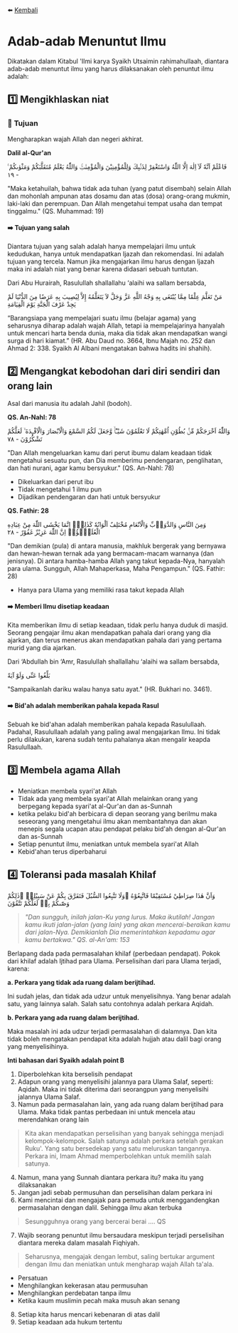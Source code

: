 ⬅️ [Kembali](/)

# **Adab-adab Menuntut Ilmu**
Dikatakan dalam Kitabul 'Ilmi karya Syaikh Utsaimin rahimahullaah, diantara adab-adab menuntut ilmu yang harus dilaksanakan oleh penuntut ilmu adalah:

## 1️⃣ **Mengikhlaskan niat**

### 🔴 **Tujuan**
Mengharapkan wajah Allah dan negeri akhirat.

**Dalil al-Qur'an**

فَاعْلَمْ اَنَّهٗ لَآ اِلٰهَ اِلَّا اللّٰهُ وَاسْتَغْفِرْ لِذَنْۢبِكَ وَلِلْمُؤْمِنِيْنَ وَالْمُؤْمِنٰتِۚ وَاللّٰهُ يَعْلَمُ مُتَقَلَّبَكُمْ وَمَثْوٰىكُمْ ࣖ - ١٩

"Maka ketahuilah, bahwa tidak ada tuhan (yang patut disembah) selain Allah dan mohonlah ampunan atas dosamu dan atas (dosa) orang-orang mukmin, laki-laki dan perempuan. Dan Allah mengetahui tempat usaha dan tempat tinggalmu." (QS. Muhammad: 19)

#### ➡️ **Tujuan yang salah**
Diantara tujuan yang salah adalah hanya mempelajari ilmu untuk kedudukan, hanya untuk mendapatkan Ijazah dan rekomendasi. Ini adalah tujuan yang tercela. Namun jika mengajarkan ilmu harus dengan Ijazah maka ini adalah niat yang benar karena didasari sebuah tuntutan.

Dari Abu Hurairah, Rasulullah shallallahu ‘alaihi wa sallam bersabda,

مَنْ تَعَلَّمَ عِلْمًا مِمَّا يُبْتَغَى بِهِ وَجْهُ اللَّهِ عَزَّ وَجَلَّ لاَ يَتَعَلَّمُهُ إِلاَّ لِيُصِيبَ بِهِ عَرَضًا مِنَ الدُّنْيَا لَمْ يَجِدْ عَرْفَ الْجَنَّةِ يَوْمَ الْقِيَامَةِ

“Barangsiapa yang mempelajari suatu ilmu (belajar agama) yang seharusnya diharap adalah wajah Allah, tetapi ia mempelajarinya hanyalah untuk mencari harta benda dunia, maka dia tidak akan mendapatkan wangi surga di hari kiamat.” (HR. Abu Daud no. 3664, Ibnu Majah no. 252 dan Ahmad 2: 338. Syaikh Al Albani mengatakan bahwa hadits ini shahih).

## 2️⃣ **Mengangkat kebodohan dari diri sendiri dan orang lain**

Asal dari manusia itu adalah Jahil (bodoh).

**QS. An-Nahl: 78**

وَاللّٰهُ اَخْرَجَكُمْ مِّنْۢ بُطُوْنِ اُمَّهٰتِكُمْ لَا تَعْلَمُوْنَ شَيْـًٔاۙ وَّجَعَلَ لَكُمُ السَّمْعَ وَالْاَبْصَارَ وَالْاَفْـِٕدَةَ ۙ لَعَلَّكُمْ تَشْكُرُوْنَ - ٧٨

"Dan Allah mengeluarkan kamu dari perut ibumu dalam keadaan tidak mengetahui sesuatu pun, dan Dia memberimu pendengaran, penglihatan, dan hati nurani, agar kamu bersyukur." (QS. An-Nahl: 78)

* Dikeluarkan dari perut ibu
* Tidak mengetahui 1 ilmu pun
* Dijadikan pendengaran dan hati untuk bersyukur

**QS. Fathir: 28**

وَمِنَ النَّاسِ وَالدَّوَاۤبِّ وَالْاَنْعَامِ مُخْتَلِفٌ اَلْوَانُهٗ كَذٰلِكَۗ اِنَّمَا يَخْشَى اللّٰهَ مِنْ عِبَادِهِ الْعُلَمٰۤؤُاۗ اِنَّ اللّٰهَ عَزِيْزٌ غَفُوْرٌ - ٢٨

"Dan demikian (pula) di antara manusia, makhluk bergerak yang bernyawa dan hewan-hewan ternak ada yang bermacam-macam warnanya (dan jenisnya). Di antara hamba-hamba Allah yang takut kepada-Nya, hanyalah para ulama. Sungguh, Allah Mahaperkasa, Maha Pengampun." (QS. Fathir: 28)

* Hanya para Ulama yang memiliki rasa takut kepada Allah

#### ➡️ **Memberi Ilmu disetiap keadaan**

Kita memberikan ilmu di setiap keadaan, tidak perlu hanya duduk di masjid. Seorang pengajar ilmu akan mendapatkan pahala dari orang yang dia ajarkan, dan terus menerus akan mendapatkan pahala dari yang pertama murid yang dia ajarkan.

Dari ‘Abdullah bin ‘Amr, Rasulullah shallallahu ‘alaihi wa sallam bersabda,

بَلِّغُوا عَنِّى وَلَوْ آيَةً

"Sampaikanlah dariku walau hanya satu ayat." (HR. Bukhari no. 3461).

#### ➡️ **Bid'ah adalah memberikan pahala kepada Rasul**

Sebuah ke bid'ahan adalah memberikan pahala kepada Rasulullaah. Padahal, Rasulullaah adalah yang paling awal mengajarkan Ilmu. Ini tidak perlu dilakukan, karena sudah tentu pahalanya akan mengalir keapda Rasulullaah.

## 3️⃣ **Membela agama Allah**

- Meniatkan membela syari'at Allah
- Tidak ada yang membela syari'at Allah melainkan orang yang berpegang kepada syari'at al-Qur'an dan as-Sunnah
- ketika pelaku bid'ah berbicara di depan seorang yang berilmu maka seseorang yang mengetahui ilmu akan membantahnya dan akan menepis segala ucapan atau pendapat pelaku bid'ah dengan al-Qur'an dan as-Sunnah
- Setiap penuntut ilmu, meniatkan untuk membela syari'at Allah
- Kebid'ahan terus diperbaharui

## 4️⃣ **Toleransi pada masalah Khilaf**

وَاَنَّ هٰذَا صِرَاطِيْ مُسْتَقِيْمًا فَاتَّبِعُوْهُ ۚوَلَا تَتَّبِعُوا السُّبُلَ فَتَفَرَّقَ بِكُمْ عَنْ سَبِيْلِهٖ ۗذٰلِكُمْ وَصّٰىكُمْ بِهٖ لَعَلَّكُمْ تَتَّقُوْنَ

> _"Dan sungguh, inilah jalan-Ku yang lurus. Maka ikutilah! Jangan kamu ikuti jalan-jalan (yang lain) yang akan mencerai-beraikan kamu dari jalan-Nya. Demikianlah Dia memerintahkan kepadamu agar kamu bertakwa." QS. al-An'am: 153_

Berlapang dada pada permasalahan khilaf (perbedaan pendapat). Pokok dari khilaf adalah Ijtihad para Ulama.
Perselisihan dari para Ulama terjadi, karena:

**a. Perkara yang tidak ada ruang dalam berijtihad.**

Ini sudah jelas, dan tidak ada udzur untuk menyelisihnya. Yang benar adalah satu, yang lainnya salah. Salah satu contohnya adalah perkara Aqidah.

**b. Perkara yang ada ruang dalam berijtihad.**

Maka masalah ini ada udzur terjadi permasalahan di dalamnya. Dan kita tidak boleh mengatakan pendapat kita adalah hujjah atau dalil bagi orang yang menyelisihinya.

**Inti bahasan dari Syaikh adalah point B**

1. Diperbolehkan kita berselisih pendapat
2. Adapun orang yang menyelisihi jalannya para Ulama Salaf, seperti: Aqidah. Maka ini tidak diterima dari seorangpun yang menyelisihi jalannya Ulama Salaf.
3. Namun pada permasalahan lain, yang ada ruang dalam berijtihad para Ulama. Maka tidak pantas perbedaan ini untuk mencela atau merendahkan orang lain

> Kita akan mendapatkan perselisihan yang banyak sehingga menjadi kelompok-kelompok. Salah satunya adalah perkara setelah gerakan Ruku'. Yang satu bersedekap yang satu meluruskan tangannya. Perkara ini, Imam Ahmad memperbolehkan untuk memilih salah satunya.

4. Namun, mana yang Sunnah diantara perkara itu? maka itu yang dilaksanakan
5. Jangan jadi sebab permusuhan dan perselisihan dalam perkara ini
6. Kami mencintai dan mengajak para pemuda untuk menggandengkan permasalahan dengan dalil. Sehingga ilmu akan terbuka

> Sesungguhnya orang yang bercerai berai .... QS

7. Wajib seorang penuntut ilmu bersaudara meskipun terjadi perselisihan diantara mereka dalam masalah Fiqhiyah.

> Seharusnya, mengajak dengan lembut, saling bertukar argument dengan ilmu dan meniatkan untuk mengharap wajah Allah ta'ala.

- Persatuan
- Menghilangkan kekerasan atau permusuhan
- Menghilangkan perdebatan tanpa ilmu
- Ketika kaum muslimin pecah maka musuh akan senang

8. Setiap kita harus mencari kebenaran di atas dalil
9. Setiap keadaan ada hukum tertentu
